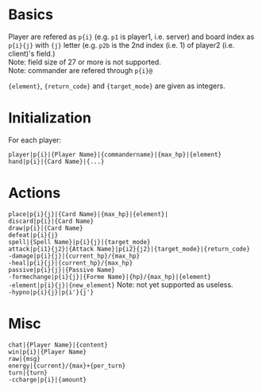 # Basics
Player are refered as `p{i}` (e.g. `p1` is player1, i.e. server) and board index as `p{i}{j}` with `{j}` letter (e.g. `p2b` is the 2nd index (i.e. 1) of player2 (i.e. client)'s field.)\
Note: field size of 27 or more is not supported.\
Note: commander are refered through `p{i}@`

`{element}`, `{return_code}` and `{target_mode}` are given as integers.

# Initialization
For each player:

`player|p{i}|{Player Name}|{commandername}|{max_hp}|{element}`\
`hand|p{i}|{Card Name}|{...}`

# Actions
`place|p{i}{j}|{Card Name}|{max_hp}|{element}|`\
`discard|p{i}|{Card Name}`\
`draw|p{i}|{Card Name}`\
`defeat|p{i}{j}`\
`spell|{Spell Name}|p{i}{j}|{target_mode}`\
`attack|p{i1}{j2}|{Attack Name}|p{i2}{j2}|{target_mode}|{return_code}`\
`-damage|p{i}{j}|{current_hp}/{max_hp}`\
`-heal|p{i}{j}|{current_hp}/{max_hp}`\
`passive|p{i}{j}|{Passive Name}`\
`-formechange|p{i}{j}|{Forme Name}|{hp}/{max_hp}|{element}`\
`-element|p{i}{j}|{new_element}` Note: not yet supported as useless.\
`-hypno|p{i}{j}|p{i'}{j'}`

# Misc
`chat|{Player Name}|{content}`\
`win|p{i}|{Player Name}`\
`raw|{msg}`\
`energy|{current}/{max}+{per_turn}`\
`turn|{turn}`\
`-ccharge|p{i}|{amount}`
